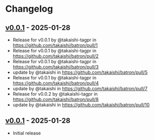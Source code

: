 # Changelog

## [v0.0.1](https://github.com/takaishi/batron/commits/v0.0.1) - 2025-01-28
- Release for v0.0.1 by @takaishi-tagpr in https://github.com/takaishi/batron/pull/1
- Release for v0.0.1 by @takaishi-tagpr in https://github.com/takaishi/batron/pull/2
- Release for v0.0.1 by @takaishi-tagpr in https://github.com/takaishi/batron/pull/3
- update by @takaishi in https://github.com/takaishi/batron/pull/5
- Release for v0.0.1 by @takaishi-tagpr in https://github.com/takaishi/batron/pull/4
- update by @takaishi in https://github.com/takaishi/batron/pull/7
- Release for v0.0.2 by @takaishi-tagpr in https://github.com/takaishi/batron/pull/8
- update by @takaishi in https://github.com/takaishi/batron/pull/10

## [v0.0.1](https://github.com/takaishi/batron/commits/v0.0.1) - 2025-01-28
- Initial release
